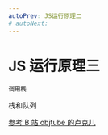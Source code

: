 ```yaml
---
autoPrev: JS运行原理二
# autoNext:
---
```


# JS 运行原理三

`调用栈`

栈和队列

[参考 B 站 objtube 的卢克儿](https://space.bilibili.com/5104803/)
